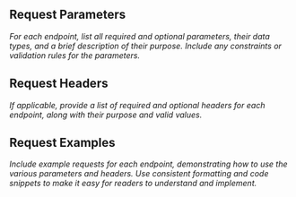 ## Request Parameters

*For each endpoint, list all required and optional parameters, their data types, and a brief description of their purpose. Include any constraints or validation rules for the parameters.*

## Request Headers

*If applicable, provide a list of required and optional headers for each endpoint, along with their purpose and valid values.*

## Request Examples

*Include example requests for each endpoint, demonstrating how to use the various parameters and headers. Use consistent formatting and code snippets to make it easy for readers to understand and implement.*

